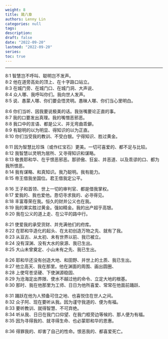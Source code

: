 ```yaml
---
weight: 8
title: 箴八章
authors: Lenny Lin
categories: null
tags: 
description: 
draft: false
date: "2022-09-20"
lastmod: "2022-09-20"
series:
toc: true
---
```



<!--more-->
---

8:1 智慧岂不呼叫、聪明岂不发声。  
8:2 他在道旁高处的顶上、在十字路口站立。  
8:3 在城门旁、在城门口、在城门洞、大声说、  
8:4 众人哪、我呼叫你们。我向世人发声。  
8:5 说、愚蒙人哪、你们要会悟灵明。愚昧人哪、你们当心里明白。  

8:6 你们当听、因我要说极美的话。我张嘴要论正直的事。  
8:7 我的口要发出真理。我的嘴憎恶邪恶。  
8:8 我口中的言语、都是公义、并无弯曲乖僻。  
8:9 有聪明的以为明显、得知识的以为正直。  
8:10 你们当受我的教训、不受白银。宁得知识、胜过黄金。  

8:11 因为智慧比珍珠〔或作红宝石〕更美。一切可喜爱的、都不足与比较。  
8:12 我智慧以灵明为居所、又寻得知识和谋略。  
8:13 敬畏耶和华、在乎恨恶邪恶。那骄傲、狂妄、并恶道、以及乖谬的口、都为我所恨恶。  
8:14 我有谋略、和真知识。我乃聪明。我有能力。  
8:15 帝王借我坐国位。君王借我定公平。  

8:16 王子和首领、世上一切的审判官、都是借我掌权。  
8:17 爱我的、我也爱他。恳切寻求我的、必寻得见。  
8:18 丰富尊荣在我。恒久的财并公义也在我。  
8:19 我的果实胜过黄金。强如精金。我的出产超乎高银。  
8:20 我在公义的道上走、在公平的路中行。  

8:21 使爱我的承受货财、并充满他们的府库。  
8:22 在耶和华造化的起头、在太初创造万物之先、就有了我。  
8:23 从亘古、从太初、未有世界以前、我已被立。  
8:24 没有深渊、没有大水的泉源、我已生出。  
8:25 大山未曾奠定、小山未有之先、我已生出。  

8:26 耶和华还没有创造大地、和田野、并世上的土质、我已生出。  
8:27 他立高天、我在那里。他在渊面的周围、画出圆圈、  
8:28 上使穹苍坚硬、下使渊源稳固、  
8:29 为沧海定出界限、使水不越过他的命令、立定大地的根基。  
8:30 那时、我在他那里为工师、日日为他所喜爱、常常在他面前踊跃、  

8:31 踊跃在他为人预备可住之地、也喜悦住在世人之间。  
8:32 众子阿、现在要听从我。因为谨守我道的、便为有福。  
8:33 要听教训、就得智慧、不可弃绝。  
8:34 听从我、日日在我门口仰望、在我门框旁边等候的、那人便为有福。  
8:35 因为寻得我的、就寻得生命、也必蒙耶和华的恩惠。  

8:36 得罪我的、却害了自己的性命。恨恶我的、都喜爱死亡。  